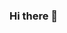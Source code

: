 ### Hi there 👋

<!--
**aldodagio/aldodagio** is a ✨ _special_ ✨ repository because its `README.md` (this file) appears on your GitHub profile.

Here are some ideas to get you started:

- 🔭 I’m currently working on an Android Gym Application for my senior project at California State University, Long Beach.
- 🌱 I’m currently learning Perl, Machine Learning, Cyber-Security, Android and Google API's, and Chicano History! 
- 👯 I’m looking to collaborate on Fantasy Football Machine Learning solutions (any programming languages needed)! 
- 🤔 I’m looking for help with Linux, Cyber-Security, Artificial Intelligence, Robotics, Operations, Sensors, Networks, and much more!
- 💬 Ask me about Java, JavaScript, SQL, Algorithms, Machine-Learning, Android, Web Applications, data integration, open-source code, and more!
- 📫 How to reach me: email: aldo.dagio-ortega01@student.csulb.edu, phone: (916) 517-9142
- 😄 Pronouns: He/Him
- ⚡ Fun fact: I'm an Army Veteran!
-->
